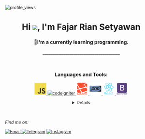 <p><img src="https://komarev.com/ghpvc/?username=fajarriansss&color=brightgreen&style=flat-square" alt="profile_views"/></p>
<h1 align="center">Hi <img src="https://raw.githubusercontent.com/MartinHeinz/MartinHeinz/master/wave.gif" width="30px">, I'm Fajar Rian Setyawan</h1>
<h3 align="center">🌱I'm a currently learning programming.</h3>
<p align="center">________________________________________</p>
<br>

<h3 align="center">Languages and Tools:</h3>
<p align="center">  <a href="https://developer.mozilla.org/en-US/docs/Web/JavaScript" target="_blank"> <img src="https://raw.githubusercontent.com/devicons/devicon/master/icons/javascript/javascript-original.svg" alt="javascript" width="40" height="40"/> </a> <a href="https://codeigniter.com" target="_blank"> <img src="https://cdn.worldvectorlogo.com/logos/codeigniter.svg" alt="codeigniter" width="40" height="40"/> </a> <a href="https://laravel.com/" target="_blank"> <img src="https://raw.githubusercontent.com/devicons/devicon/master/icons/laravel/laravel-plain-wordmark.svg" alt="laravel" width="40" height="40"/> </a> <a href="https://www.php.net" target="_blank"> <img src="https://raw.githubusercontent.com/devicons/devicon/master/icons/php/php-original.svg" alt="php" width="40" height="40"/> </a> <a href="https://reactjs.org/" target="_blank"> <img src="https://raw.githubusercontent.com/devicons/devicon/master/icons/react/react-original-wordmark.svg" alt="react" width="40" height="40"/> </a><a href="https://getbootstrap.com" target="_blank"> <img src="https://raw.githubusercontent.com/devicons/devicon/master/icons/bootstrap/bootstrap-plain-wordmark.svg" alt="bootstrap" width="40" height="40"/> </a>  
</p>

<details align="center">
<br>
 <p align="center">
    <img src="https://github-readme-stats.vercel.app/api?username=fajarriansss&hide=contribs,prs&show_icons=true&hide_border=true&title_color=000" />
</p>
<p align="center">
    <img src="https://github-readme-stats.vercel.app/api/top-langs/?username=fajarriansss&layout=compact" height=180 />
</p>
</details>
<br>
<br>
<p align="left"><i>Find me on:</i></p>
<p align="left">
<a href="mailto:fajarrians578@gmail.com"><img src="https://camo.githubusercontent.com/6194a1440366f1741832bc7e226e8df38295c626eec63c67914d3d439af70aab/68747470733a2f2f696d672e736869656c64732e696f2f62616467652f2d476d61696c2d3163613066313f7374796c653d666c61742d737175617265266c6f676f3d476d61696c266c6f676f436f6c6f723d7768697465" alt="Email" data-canonical-src="https://img.shields.io/badge/-Gmail-1ca0f1?style=flat-square&amp;logo=Gmail&amp;logoColor=white" style="max-width: 100%;">           </a>
<a href="https://t.me/fajarrians" rel="nofollow"><img src="https://camo.githubusercontent.com/a497addc591036c58271861f63bffeb49b2e90a81e85b7297a3de6c9a80f4103/68747470733a2f2f696d672e736869656c64732e696f2f62616467652f2d54656c656772616d2d3163613066313f7374796c653d666c61742d737175617265266c6f676f3d74656c656772616d" alt="Telegram" data-canonical-src="https://img.shields.io/badge/-Telegram-1ca0f1?style=flat-square&amp;logo=telegram" style="max-width: 100%;"></a>
<a href="https://instagram.com/fajarrians_" rel="follow"><img src="https://camo.githubusercontent.com/f3e91f1101670654f32a36beb0cd6ba0d60a168b3c4cf06ea9b33955ac9be22e/68747470733a2f2f696d672e736869656c64732e696f2f62616467652f2d496e7374616772616d2d3163613066313f7374796c653d666c61742d737175617265266c6f676f3d696e7374616772616d266c6f676f436f6c6f723d7768697465" alt="Instagram" data-canonical-src="https://img.shields.io/badge/-Instagram-1ca0f1?style=flat-square&amp;logo=instagram&amp;logoColor=white" style="max-width: 100%;"></a>
</p>
